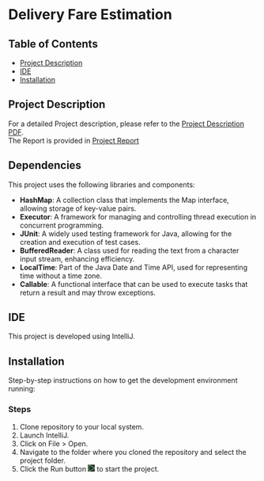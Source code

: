 # Delivery Fare Estimation

## Table of Contents
- [Project Description](#project-description)
- [IDE](#ide)
- [Installation](#installation)

## Project Description
For a detailed Project description, please refer to the [Project Description PDF](./SnappBox%20Challenge.pdf). <br />
The Report is provided in [Project Report](./Snapp-Box-Report.pdf)

## Dependencies
This project uses the following libraries and components:

- **HashMap**: A collection class that implements the Map interface, allowing storage of key-value pairs.
- **Executor**: A framework for managing and controlling thread execution in concurrent programming.
- **JUnit**: A widely used testing framework for Java, allowing for the creation and execution of test cases.
- **BufferedReader**: A class used for reading the text from a character input stream, enhancing efficiency.
- **LocalTime**: Part of the Java Date and Time API, used for representing time without a time zone.
- **Callable**: A functional interface that can be used to execute tasks that return a result and may throw exceptions.
  
## IDE
This project is developed using IntelliJ.

## Installation
Step-by-step instructions on how to get the development environment running:

### Steps
1. Clone repository to your local system.
2. Launch IntelliJ.
3. Click on File > Open.
4. Navigate to the folder where you cloned the repository and select the project folder.
5. Click the Run button ![Run Image](./Pycharm_Run.PNG) to start the project.
